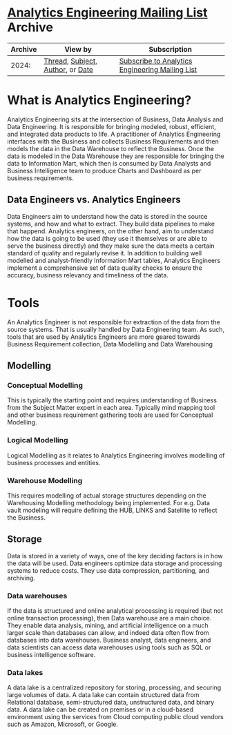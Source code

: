 # [Analytics Engineering Mailing List](https://analyticsengineering.net/mailman/listinfo/wranglers) Archive

|Archive| 	View by| Subscription |
|-------|----------|------|
|2024:| 	[Thread](/2024/thread.html), [Subject](/2024/subject.html), [Author](/2024/author.html), or [Date](/2024/date.html)| [Subscribe to Analytics Engineering Mailing List](https://analyticsengineering.net/mailman/listinfo/wranglers)|


# What is Analytics Engineering?
Analytics Engineering sits at the intersection of Business, Data Analysis and Data Engineering. It is responsible for bringing modeled, robust, efficient, and integrated data products to life. A practitioner of Analytics Engineering interfaces with the Business and collects Business Requirements and then models the data in the Data Warehouse to reflect the Business. Once the data is modeled in the Data Warehouse they are responsible for bringing the data to Information Mart, which then is consumed by Data Analysts and Business Intelligence team to produce Charts and Dashboard as per business requirements.

## Data Engineers vs. Analytics Engineers

Data Engineers aim to understand how the data is stored in the source systems, and how and what to extract. They build data pipelines to make that happend. Analytics engineers, on the other hand, aim to understand how the data is going to be used (they use it themselves or are able to serve the business directly) and they make sure the data meets a certain standard of quality and regularly revise it. In addition to building well modelled and analyst-friendly Information Mart tables, Analytics Engineers implement a comprehensive set of data quality checks to ensure the accuracy, business relevancy and timeliness of the data.

# Tools
An Analytics Engineer is not responsible for extraction of the data from the source systems. That is usually handled by Data Engineering team. As such, tools that are used by Analytics Engineers are more geared towards Business Requirement collection, Data Modelling and Data Warehousing 

## Modelling

### Conceptual Modelling
This is typically the starting point and requires understanding of Business from the Subject Matter expert in each area. Typically mind mapping tool and other business requirement gathering tools are used for Conceptual Modelling.

### Logical Modelling
Logical Modelling as it relates to Analytics Engineering involves modelling of business processes and entities.

### Warehouse Modelling
This requires modelling of actual storage structures depending on the Warehousing Modelling methodology being implemented. For e.g. Data vault modeling will require defining the HUB, LINKS and Satellite to reflect the Business.

## Storage
Data is stored in a variety of ways, one of the key deciding factors is in how the data will be used. Data engineers optimize data storage and processing systems to reduce costs. They use data compression, partitioning, and archiving.

### Data warehouses

If the data is structured and online analytical processing is required (but not online transaction processing), then Data warehouse are a main choice. They enable data analysis, mining, and artificial intelligence on a much larger scale than databases can allow, and indeed data often flow from databases into data warehouses. Business analyst, data engineers, and data scientists can access data warehouses using tools such as SQL or business intelligence software.

### Data lakes 
A data lake is a centralized repository for storing, processing, and securing large volumes of data. A data lake can contain structured data from Relational database, semi-structured data, unstructured data, and binary data. A data lake can be created on premises or in a cloud-based environment using the services from Cloud computing public cloud vendors such as Amazon, Microsoft, or Google.
